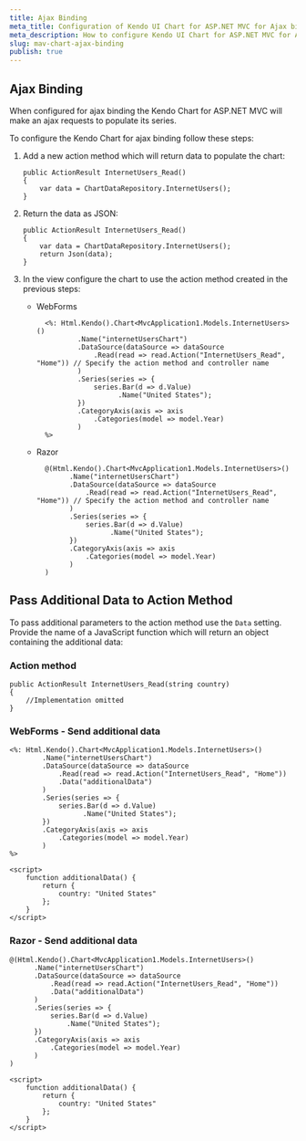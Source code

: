 ```yaml
---
title: Ajax Binding
meta_title: Configuration of Kendo UI Chart for ASP.NET MVC for Ajax binding
meta_description: How to configure Kendo UI Chart for ASP.NET MVC for Ajax binding in quick steps.
slug: mav-chart-ajax-binding
publish: true
---
```


## Ajax Binding

When configured for ajax binding the Kendo Chart for ASP.NET MVC will make an ajax requests to populate its series.

To configure the Kendo Chart for ajax binding follow these steps:

1.  Add a new action method which will return data to populate the chart:

        public ActionResult InternetUsers_Read()
        {
            var data = ChartDataRepository.InternetUsers();
        }

2.  Return the data as JSON:

        public ActionResult InternetUsers_Read()
        {
            var data = ChartDataRepository.InternetUsers();
            return Json(data);
        }

3.  In the view configure the chart to use the action method created in the previous steps:
    - WebForms

            <%: Html.Kendo().Chart<MvcApplication1.Models.InternetUsers>()
                    .Name("internetUsersChart")
                    .DataSource(dataSource => dataSource
                        .Read(read => read.Action("InternetUsers_Read", "Home")) // Specify the action method and controller name
                    )
                    .Series(series => {
                        series.Bar(d => d.Value)
                              .Name("United States");
                    })
                    .CategoryAxis(axis => axis
                        .Categories(model => model.Year)
                    )
            %>
    - Razor

            @(Html.Kendo().Chart<MvcApplication1.Models.InternetUsers>()
                  .Name("internetUsersChart")
                  .DataSource(dataSource => dataSource
                      .Read(read => read.Action("InternetUsers_Read", "Home")) // Specify the action method and controller name
                  )
                  .Series(series => {
                      series.Bar(d => d.Value)
                            .Name("United States");
                  })
                  .CategoryAxis(axis => axis
                      .Categories(model => model.Year)
                  )
            )

## Pass Additional Data to Action Method

To pass additional parameters to the action method use the `Data` setting. Provide the name of a JavaScript function which will return an object
containing the additional data:

### Action method

    public ActionResult InternetUsers_Read(string country)
    {
        //Implementation omitted
    }


### WebForms - Send additional data

    <%: Html.Kendo().Chart<MvcApplication1.Models.InternetUsers>()
            .Name("internetUsersChart")
            .DataSource(dataSource => dataSource
                .Read(read => read.Action("InternetUsers_Read", "Home"))
                .Data("additionalData")
            )
            .Series(series => {
                series.Bar(d => d.Value)
                      .Name("United States");
            })
            .CategoryAxis(axis => axis
                .Categories(model => model.Year)
            )
    %>

    <script>
        function additionalData() {
            return {
                country: "United States"
            };
        }
    </script>


### Razor - Send additional data

    @(Html.Kendo().Chart<MvcApplication1.Models.InternetUsers>()
          .Name("internetUsersChart")
          .DataSource(dataSource => dataSource
              .Read(read => read.Action("InternetUsers_Read", "Home"))
              .Data("additionalData")
          )
          .Series(series => {
              series.Bar(d => d.Value)
                  .Name("United States");
          })
          .CategoryAxis(axis => axis
              .Categories(model => model.Year)
          )
    )

    <script>
        function additionalData() {
            return {
                country: "United States"
            };
        }
    </script>


